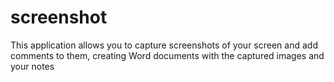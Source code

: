 # screenshot
This application allows you to capture screenshots of your screen and add comments to them, creating Word  documents with the captured images and your notes
